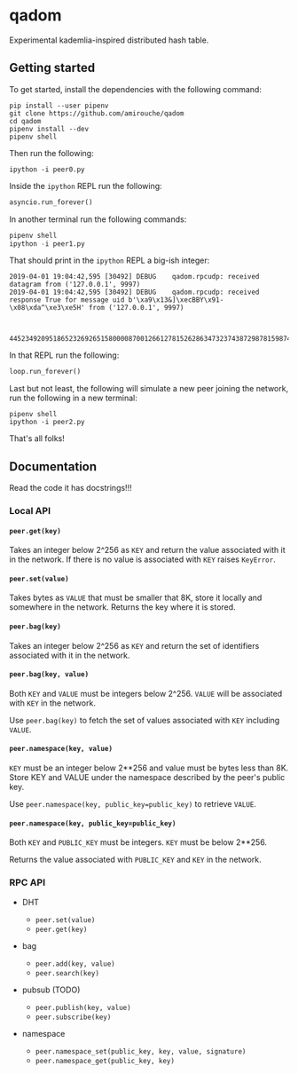 # qadom

Experimental kademlia-inspired distributed hash table.

## Getting started

To get started, install the dependencies with the following command:

```shell
pip install --user pipenv
git clone https://github.com/amirouche/qadom
cd qadom
pipenv install --dev
pipenv shell
```

Then run the following:

```shell
ipython -i peer0.py
```

Inside the `ipython` REPL run the following:

```python
asyncio.run_forever()
```

In another terminal run the following commands:

```python
pipenv shell
ipython -i peer1.py
```

That should print in the `ipython` REPL a big-ish integer:

```
2019-04-01 19:04:42,595 [30492] DEBUG    qadom.rpcudp: received datagram from ('127.0.0.1', 9997)
2019-04-01 19:04:42,595 [30492] DEBUG    qadom.rpcudp: received response True for message uid b'\xa9\x13&]\xecBBY\x91-\x08\xda^\xe3\xe5H' from ('127.0.0.1', 9997)


   44523492095186523269265158000087001266127815262863473237438729878159874507476

```

In that REPL run the following:

```python
loop.run_forever()
```

Last but not least, the following will simulate a new peer joining the
network, run the following in a new terminal:


```shell
pipenv shell
ipython -i peer2.py
```

That's all folks!

## Documentation

Read the code it has docstrings!!!

### Local API

#### `peer.get(key)`

Takes an integer below 2^256 as `KEY` and return the value associated
with it in the network. If there is no value is associated with `KEY`
raises `KeyError`.

#### `peer.set(value)`

Takes bytes as `VALUE` that must be smaller that 8K, store it locally
and somewhere in the network. Returns the key where it is stored.

#### `peer.bag(key)`

Takes an integer below 2^256 as `KEY` and return the set of
identifiers associated with it in the network.

#### `peer.bag(key, value)`

Both `KEY` and `VALUE` must be integers below 2^256. `VALUE` will be
associated with `KEY` in the network.

Use `peer.bag(key)` to fetch the set of values associated with `KEY`
including `VALUE`.

#### `peer.namespace(key, value)`

`KEY` must be an integer below 2**256 and value must be bytes less
than 8K. Store KEY and VALUE under the namespace described by the
peer's public key.

Use `peer.namespace(key, public_key=public_key)` to retrieve `VALUE`.

#### `peer.namespace(key, public_key=public_key)`

Both `KEY` and `PUBLIC_KEY` must be integers. `KEY` must be below
2**256.

Returns the value associated with `PUBLIC_KEY` and `KEY` in the
network.


### RPC API

- DHT

  - `peer.set(value)`
  - `peer.get(key)`

- bag

  - `peer.add(key, value)`
  - `peer.search(key)`

- pubsub (TODO)

  - `peer.publish(key, value)`
  - `peer.subscribe(key)`

- namespace

  - `peer.namespace_set(public_key, key, value, signature)`
  - `peer.namespace_get(public_key, key)`
